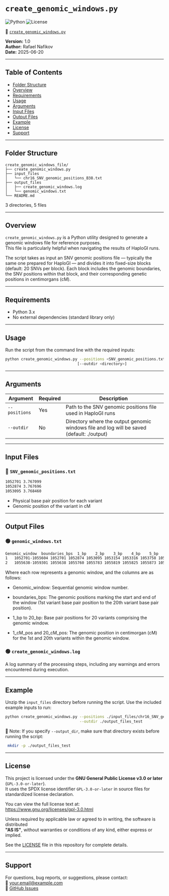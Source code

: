 # `create_genomic_windows.py`

![Python](https://img.shields.io/badge/python-3.x-blue.svg)
![License](https://img.shields.io/badge/license-GPL--3.0-blue)

🔗 [`create_genomic_windows.py`](./create_genomic_windows.py)

**Version:** 1.0  
**Author:** Rafael Nafikov  
**Date:** 2025-06-20

---

## Table of Contents
- [Folder Structure](#folder-structure)
- [Overview](#overview)
- [Requirements](#requirements)
- [Usage](#usage)
- [Arguments](#arguments)
- [Input Files](#input-files)
- [Output Files](#output-files)
- [Example](#example)
- [License](#license)
- [Support](#support)

---

## Folder Structure

```
create_genomic_windows_file/
├── create_genomic_windows.py
├── input_files
│   └── chr16_SNV_genomic_positions_B38.txt
├── output_files
│   ├── create_genomic_windows.log
│   └── genomic_windows.txt
└── README.md

```

3 directories, 5 files

---

## Overview

`create_genomic_windows.py` is a Python utility designed to generate a genomic windows file for reference purposes.  
This file is particularly helpful when navigating the results of HaploGI runs.

The script takes as input an SNV genomic positions file — typically the same one prepared for HaploGI — and divides it into fixed-size blocks (default: 20 SNVs per block). Each block includes the genomic boundaries, the SNV positions within that block, and their corresponding genetic positions in centimorgans (cM).

---

## Requirements

- Python 3.x  
- No external dependencies (standard library only)

---

## Usage

Run the script from the command line with the required inputs:

```bash
python create_genomic_windows.py --positions <SNV_genomic_positions.txt> \
                                [--outdir <directory>]
```
 
---

## Arguments

| Argument      | Required | Description                                         |
|---------------|----------|-----------------------------------------------------|
| `--positions`   | Yes      | Path to the SNV genomic positions file used in HaploGI runs|
| `--outdir`   | No      | Directory where the output genomic windows file and log will be saved (default: ./output)|

---

## Input Files

### 🔷 `SNV_genomic_positions.txt`
```bash
1052701 3.767099
1052874 3.767696
1053095 3.768460
```

- Physical base pair position for each variant
- Genomic position of the variant in cM

---

## Output Files

### 🟢 `genomic_windows.txt`

```bash
Genomic_window	boundaries_bps	1_bp	2_bp	3_bp	4_bp	5_bp	6_bp	7_bp	8_bp	9_bp	10_bp	11_bp	12_bp	13_bp	14_bp	15_bp	16_bp	17_bp	18_bp	19_bp	20_bp	1_cM_pos	20_cM_pos
1	1052701-1055604	1052701	1052874	1053095	1053154	1053316	1053758	1053890	1054244	1054249	1054409	1054446	1054491	1054508	1054606	1054612	1054759	1055201	1055294	1055431	1055604	3.767099	3.77713
2	1055638-1059301	1055638	1055760	1055783	1055819	1055825	1055873	1055899	1055919	1055937	1055966	1056064	1057345	1057865	1058373	1058485	1058669	1058884	1059044	1059178	1059301	3.777248	3.789907
```
Where each row represents a genomic window, and the columns are as follows:

- Genomic_window: Sequential genomic window number.

- boundaries_bps: The genomic positions marking the start and end of the window (1st variant base pair position to the 20th variant base pair position).

- 1_bp to 20_bp: Base pair positions for 20 variants comprising the genomic window.

- 1_cM_pos and 20_cM_pos: The genomic position in centimorgan (cM) for the 1st and 20th variants within the genomic window.

### 🟢 `create_genomic_windows.log`
A log summary of the processing steps, including any warnings and errors encountered during execution.

---

## Example

Unzip the `input_files` directory before running the script. Use the included example inputs to run:

```bash
python create_genomic_windows.py --positions ./input_files/chr16_SNV_genomic_positions_B38.txt \
                                 --outdir ./output_files_test
```

📌 Note: If you specify `--output_dir`, make sure that directory exists before running the script:
```bash
 mkdir -p ./output_files_test
```

---

## License

This project is licensed under the **GNU General Public License v3.0 or later** (`GPL-3.0-or-later`).  
It uses the SPDX license identifier `GPL-3.0-or-later` in source files for standardized license declaration.

You can view the full license text at:  
https://www.gnu.org/licenses/gpl-3.0.html

Unless required by applicable law or agreed to in writing, the software is distributed  
**"AS IS"**, without warranties or conditions of any kind, either express or implied.

See the [LICENSE](https://github.com/RafPrograms/HaploGI/blob/main/LICENSE) file in this repository for complete details.

---

## Support

For questions, bug reports, or suggestions, please contact:  
📧 your.email@example.com  
🔗 [GitHub Issues](https://github.com/yourusername/yourrepo/issues)

